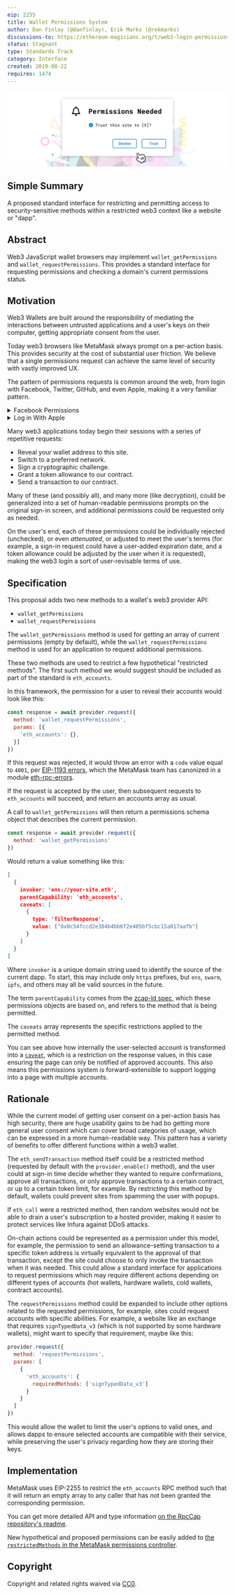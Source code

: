 ```yaml
---
eip: 2255
title: Wallet Permissions System
author: Dan Finlay (@danfinlay), Erik Marks (@rekmarks)
discussions-to: https://ethereum-magicians.org/t/web3-login-permissions/3583
status: Stagnant
type: Standards Track
category: Interface
created: 2019-08-22
requires: 1474
---
```


![Sample prompt screenshot](../assets/eip-2255/permissions.png)

## Simple Summary

A proposed standard interface for restricting and permitting access to security-sensitive methods within a restricted web3 context like a website or "dapp".

## Abstract

Web3 JavaScript wallet browsers may implement `wallet_getPermissions` and `wallet_requestPermissions`. This provides a standard interface for requesting permissions and checking a domain's current permissions status.

## Motivation

Web3 Wallets are built around the responsibility of mediating the interactions between untrusted applications and a user's keys on their computer, getting appropriate consent from the user.

Today web3 browsers like MetaMask always prompt on a per-action basis. This provides security at the cost of substantial user friction. We believe that a single permissions request can achieve the same level of security with vastly improved UX.

The pattern of permissions requests is common around the web, from login with Facebook, Twitter, GitHub, and even Apple, making it a very familiar pattern.

<details>
  <summary>Facebook Permissions</summary>
  <img src="../assets/eip-2255/facebook_permissions.png" alt="Facebook Permissions" />
</details>

<details>
  <summary>Log in With Apple</summary>
  <img src="../assets/eip-2255/log_in_with_apple.jpeg" alt="Log in With Apple" />
</details>

Many web3 applications today begin their sessions with a series of repetitive requests:

- Reveal your wallet address to this site.
- Switch to a preferred network.
- Sign a cryptographic challenge.
- Grant a token allowance to our contract.
- Send a transaction to our contract.

Many of these (and possibly all), and many more (like decryption), could be generalized into a set of human-readable permissions prompts on the original sign-in screen, and additional permissions could be requested only as needed.

On the user's end, each of these permissions could be individually rejected (unchecked), or even _attenuated_, or adjusted to meet the user's terms (for example, a sign-in request could have a user-added expiration date, and a token allowance could be adjusted by the user when it is requested), making the web3 login a sort of user-revisable terms of use.

## Specification

This proposal adds two new methods to a wallet's web3 provider API:

- `wallet_getPermissions`
- `wallet_requestPermissions`

The `wallet_getPermissions` method is used for getting an array of current permissions (empty by default), while the `wallet_requestPermissions` method is used for an application to request additional permissions.

These two methods are used to restrict a few hypothetical "restricted methods". The first such method we would suggest should be included as part of the standard is `eth_accounts`.

In this framework, the permission for a user to reveal their accounts would look like this:

```javascript
const response = await provider.request({
  method: 'wallet_requestPermissions',
  params: [{
    'eth_accounts': {},
  }]
})
```

If this request was rejected, it would throw an error with a `code` value equal to `4001`, per [EIP-1193 errors](./eip-1193.md), which the MetaMask team has canonized in a module [eth-rpc-errors](https://github.com/metamask/eth-rpc-errors).

If the request is accepted by the user, then subsequent requests to `eth_accounts` will succeed, and return an accounts array as usual.

A call to `wallet_getPermissions` will then return a permissions schema object that describes the current permission.

```javascript
const response = await provider.request({
  method: 'wallet_getPermissions'
})
```

Would return a value something like this:

```json
[
  {
    invoker: 'ens://your-site.eth',
    parentCapability: 'eth_accounts',
    caveats: [
      {
        type: 'filterResponse',
        value: ["0x0c54fccd2e384b4bb6f2e405bf5cbc15a017aafb"]
      }
    ]
  }
]
```

Where `invoker` is a unique domain string used to identify the source of the current dapp. To start, this may include only `https` prefixes, but `ens`, `swarm`, `ipfs`, and others may all be valid sources in the future.

The term `parentCapability` comes from the [zcap-ld spec](https://w3c-ccg.github.io/zcap-ld/), which these permissions objects are based on, and refers to the method that is being permitted.

The `caveats` array represents the specific restrictions applied to the permitted method.

You can see above how internally the user-selected account is transformed into a [`caveat`](https://github.com/MetaMask/json-rpc-capabilities-middleware/blob/master/src/%40types/ocap-ld.d.ts#L28-L33), which is a restriction on the response values, in this case ensuring the page can only be notified of approved accounts. This also means this permissions system is forward-extensible to support logging into a page with multiple accounts.

## Rationale

While the current model of getting user consent on a per-action basis has high security, there are huge usability gains to be had bo getting more general user consent which can cover broad categories of usage, which can be expressed in a more human-readable way. This pattern has a variety of benefits to offer different functions within a web3 wallet.

The `eth_sendTransaction` method itself could be a restricted method (requested by default with the `provider.enable()` method), and the user could at sign-in time decide whether they wanted to require confirmations, approve all transactions, or only approve transactions to a certain contract, or up to a certain token limit, for example. By restricting this method by default, wallets could prevent sites from spamming the user with popups.

If `eth_call` were a restricted method, then random websites would not be able to drain a user's subscription to a hosted provider, making it easier to protect services like Infura against DDoS attacks.

On-chain actions could be represented as a permission under this model, for example, the permission to send an allowance-setting transaction to a specific token address is virtually equivalent to the approval of that transaction, except the site could choose to only invoke the transaction when it was needed. This could allow a standard interface for applications to request permissions which may require different actions depending on different types of accounts (hot wallets, hardware wallets, cold wallets, contract accounts).

The `requestPermissions` method could be expanded to include other options related to the requested permissions, for example, sites could request accounts with specific abilities. For example, a website like an exchange that requires `signTypedData_v3` (which is not supported by some hardware wallets), might want to specify that requirement, maybe like this:

```javascript
provider.request({
  method: 'requestPermissions',
  params: [
    {
      'eth_accounts': {
        requiredMethods: ['signTypedData_v3']
      }
    }
  ]
})
```

This would allow the wallet to limit the user's options to valid ones, and allows dapps to ensure selected accounts are compatible with their service, while preserving the user's privacy regarding how they are storing their keys.

## Implementation

MetaMask uses EIP-2255 to restrict the `eth_accounts` RPC method such that it will return an empty array to any caller that has not been granted the corresponding permission.

You can get more detailed API and type information [on the RpcCap repository's readme](https://github.com/MetaMask/rpc-cap#rpc-methods).

New hypothetical and proposed permissions can be easily added to [the `restrictedMethods` in the MetaMask permissions controller](https://github.com/MetaMask/metamask-extension/blob/76a2a9b/app/scripts/controllers/permissions/restrictedMethods.js).

## Copyright

Copyright and related rights waived via [CC0](https://creativecommons.org/publicdomain/zero/1.0/).
